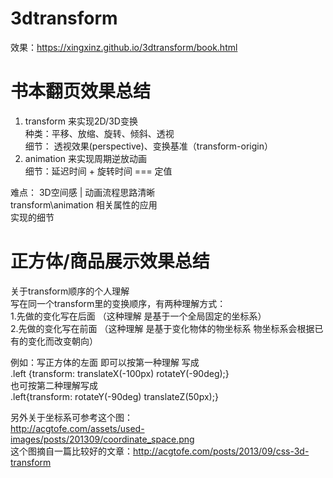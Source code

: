 # 3dtransform
效果：https://xingxinz.github.io/3dtransform/book.html  

# 书本翻页效果总结  
1. transform 来实现2D/3D变换  
种类：平移、放缩、旋转、倾斜、透视  
细节： 透视效果(perspective)、变换基准（transform-origin）  
2. animation 来实现周期逆放动画  
细节：延迟时间 + 旋转时间 === 定值  

难点：
3D空间感 | 动画流程思路清晰  
transform\animation 相关属性的应用  
实现的细节  

# 正方体/商品展示效果总结  
关于transform顺序的个人理解  
写在同一个transform里的变换顺序，有两种理解方式：  
1.先做的变化写在后面 （这种理解 是基于一个全局固定的坐标系）  
2.先做的变化写在前面 （这种理解 是基于变化物体的物坐标系 物坐标系会根据已有的变化而改变朝向）  

例如：写正方体的左面 即可以按第一种理解 写成  
 .left {transform: translateX(-100px) rotateY(-90deg);}  
也可按第二种理解写成  
.left{transform: rotateY(-90deg) translateZ(50px);}  

另外关于坐标系可参考这个图：  
http://acgtofe.com/assets/used-images/posts/201309/coordinate_space.png    
这个图摘自一篇比较好的文章：http://acgtofe.com/posts/2013/09/css-3d-transform

